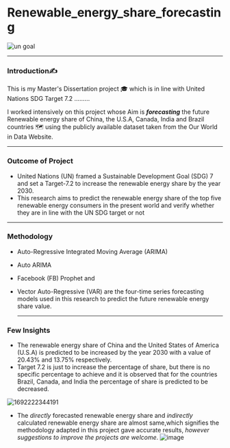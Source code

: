# Renewable_energy_share_forecasting
![un goal](https://github.com/Vara-Prasad-Repakula/Renewable_energy_share_forecasting/assets/145162430/387bbf21-962d-4267-bd87-60f5d1798d10)

---
### Introduction✍️

This is my Master's Dissertation project 🎓 which is in line with United Nations SDG Target 7.2 .........

I worked intensively on this project whose Aim is ***forecasting*** the future Renewable energy share of China, the U.S.A, Canada, India and Brazil countries 🗺️ using the publicly available dataset taken from the Our World in Data Website.

---
### Outcome of Project
- United Nations (UN) framed a Sustainable Development Goal (SDG) 7 and set a Target-7.2 to  increase the renewable energy share by the year 2030.
- This research aims to predict the renewable energy share of the top five renewable energy consumers in the present world and verify whether they are in line with the UN SDG target or not
---
### Methodology 
- Auto-Regressive Integrated Moving Average (ARIMA)
- Auto ARIMA
- Facebook (FB) Prophet and
- Vector Auto-Regressive (VAR) are the four-time series forecasting models used in this research to predict the future renewable energy share value.
  
  ---
### Few Insights
- The renewable energy share of China and the United States of America (U.S.A) is predicted to be increased by the year 2030 with a value of 20.43% and 13.75% respectively.
- Target 7.2 is just to  increase the percentage of share, but there is no specific percentage to achieve and it is observed that for the countries Brazil, Canada, and India the percentage of share is predicted to be decreased.

![1692222344191](https://github.com/Vara-Prasad-Repakula/Renewable_energy_share_forecasting/assets/145162430/a88e88f7-b9b4-473e-8ade-f558d9e86902)

- The *directly* forecasted renewable energy share and *indirectly* calculated renewable energy share are almost same,which signifies the methodology adapted in this project gave accurate results, *however suggestions to improve the projects are welcome*.
![image](https://github.com/Vara-Prasad-Repakula/Renewable_energy_share_forecasting/assets/145162430/7cfdb738-f2c6-4bf0-9fd6-d6a407dba277)
